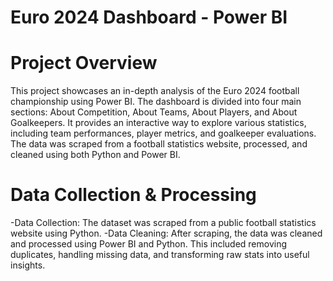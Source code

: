 # Euro 2024 Dashboard - Power BI
# Project Overview
This project showcases an in-depth analysis of the Euro 2024 football championship using Power BI. The dashboard is divided into four main sections: About Competition, About Teams, About Players, and About Goalkeepers. It provides an interactive way to explore various statistics, including team performances, player metrics, and goalkeeper evaluations. The data was scraped from a football statistics website, processed, and cleaned using both Python and Power BI.
# Data Collection & Processing
-Data Collection: The dataset was scraped from a public football statistics website using Python.
-Data Cleaning: After scraping, the data was cleaned and processed using Power BI and Python. This included removing duplicates, handling missing data, and transforming raw stats into useful insights.
